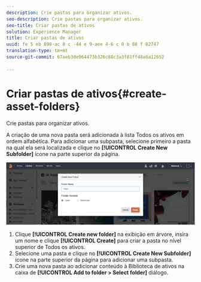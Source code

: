 ```yaml
---
description: Crie pastas para organizar ativos.
seo-description: Crie pastas para organizar ativos.
seo-title: Criar pastas de ativos
solution: Experience Manager
title: Criar pastas de ativos
uuid: fe 5 eb 098-ac 8 c -44 e 9-aee 4-6 c 0 b 88 f 82747
translation-type: tm+mt
source-git-commit: 67aeb3de964473b326c88c3a3f81ff48a6a12652

---
```



# Criar pastas de ativos{#create-asset-folders}

Crie pastas para organizar ativos.

A criação de uma nova pasta será adicionada à lista Todos os ativos em ordem alfabética. Para adicionar uma subpasta, selecione primeiro a pasta na qual ela será localizada e clique no **[!UICONTROL Create New Subfolder]** ícone na parte superior da página.

![](assets/LibraryNewFolder-1024x338.png)

1. Clique **[!UICONTROL Create new folder]** na exibição em árvore, insira um nome e clique **[!UICONTROL Create]** para criar a pasta no nível superior de Todos os ativos.
1. Selecione uma pasta e clique no **[!UICONTROL Create New Subfolder]** ícone na parte superior da página para adicionar uma subpasta.
1. Crie uma nova pasta ao adicionar conteúdo à Biblioteca de ativos na caixa de **[!UICONTROL Add to folder > Select folder]** diálogo.
